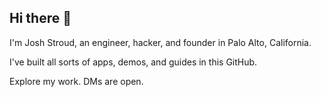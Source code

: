 ## Hi there 👋 

I'm Josh Stroud, an engineer, hacker, and founder in Palo Alto, California. 

I've built all sorts of apps, demos, and guides in this GitHub.

Explore my work. DMs are open.
<!--
**joshagilend/joshagilend** is a ✨ _special_ ✨ repository because its `README.md` (this file) appears on your GitHub profile.

Here are some ideas to get you started:

- 🔭 I’m currently working on ...
- 🌱 I’m currently learning ...
- 👯 I’m looking to collaborate on ...
- 🤔 I’m looking for help with ...
- 💬 Ask me about ...
- 📫 How to reach me: ...
- 😄 Pronouns: ...
- ⚡ Fun fact: ...
-->
